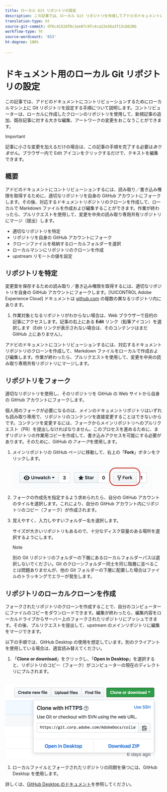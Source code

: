 ```yaml
---
title: ローカル Git リポジトリの設定
description: この記事では、ローカル Git リポジトリを作成してアドビのドキュメントにコントリビューションする方法を説明します。フォークやクローンのプロセスについても取り上げます。
translation-type: ht
source-git-commit: df6c4152df0c1ee87c9fc4ca22e36a3f13cb620b
workflow-type: ht
source-wordcount: '653'
ht-degree: 100%

---
```



# ドキュメント用のローカル Git リポジトリの設定

この記事では、アドビのドキュメントにコントリビューションするためにローカルマシン上に Git リポジトリを設定する手順について説明します。コントリビューターは、ローカルに作成したクローンのリポジトリを使用して、新規記事の追加、既存記事に対する大きな編集、アートワークの変更をおこなうことができます。

>[!IMPORTANT]
>記事に小さな変更を加えるだけの場合は、この記事の手順を完了する必要は&#x200B;*ありません*。ブラウザー内で Edit アイコンをクリックするだけで、テキストを編集できます。

## 概要

アドビのドキュメントにコントリビューションするには、読み取り／書き込み権限を取得するために、適切なリポジトリを自身の GitHub アカウントにフォークします。その後、対応するドキュメントリポジトリのクローンを作成して、ローカルで Markdown ファイルを作成および編集することができます。作業が終わったら、プルリクエストを使用して、変更を中央の読み取り専用共有リポジトリにマージ（提出）します。

* 適切なリポジトリを特定
* リポジトリを自身の GitHub アカウントにフォーク
* クローンファイルを格納するローカルフォルダーを選択
* ローカルマシンにリポジトリのクローンを作成
* upstream リモートの値を設定

## リポジトリを特定

変更案を保存するための読み取り／書き込み権限を取得するには、適切なリポジトリを自身の GitHub アカウントにフォークします。[!UICONTROL Adobe Experience Cloud] ドキュメントは [github.com](https://www.github.com/adobedocs) の複数の異なるリポジトリ内にあります。

1. 作業対象となるリポジトリがわからない場合は、Web ブラウザーで目的の記事にアクセスします。記事の右上にある **Edit** リンク（鉛筆アイコン）を選択します（Edit リンクが表示されない場合は、そのコンテンツはまだ GitHub 上にありません）。

アドビのドキュメントにコントリビューションするには、対応するドキュメントリポジトリのクローンを作成して、Markdown ファイルをローカルで作成および編集します。作業が終わったら、プルリクエストを使用して、変更を中央の読み取り専用共有リポジトリにマージします。

<!---
![GitHub Triangle](/assets/git-and-github-initial-setup.png)

If you're new to GitHub, watch the following video for a conceptual overview of the forking and cloning process:

>[!VIDEO https://channel9.msdn.com/Blogs/CoolMoose/Git-Repository-Setup/player]
-->

## リポジトリをフォーク

適切なリポジトリを使用し、そのリポジトリを GitHub の Web サイトから自身の GitHub アカウントにフォークします。

個人用のフォークが必要になるのは、メインのドキュメントリポジトリはいずれも読み取り専用で、リポジトリのコンテンツを直接変更することはできないからです。コンテンツを変更するには、フォークからメインリポジトリへのプルリクエスト（PR）を提出しなければなりません。このプロセスを進めるために、まずリポジトリの作業用コピーを作成して、書き込みアクセスを可能にする必要があります。そのために、GitHub の&#x200B;*フォーク*&#x200B;を使用します。

1. メインリポジトリの GitHub ページに移動して、右上の「**Fork**」ボタンをクリックします。

   ![GitHub のフォーク](assets/fork-simple.png)

1. フォークの作成先を指定するよう求められたら、自分の GitHub アカウントのタイルを選択します。これにより、自分の GitHub アカウント内にリポジトリのコピー（フォーク）が作成されます。

1. 覚えやすく、入力しやすいフォルダー名を選択します。

   サイズが大きいリポジトリもあるので、十分なディスク容量のある場所を選択するようにします。

   >[!NOTE]
   >
   >別の Git リポジトリのフォルダーの下層にあるローカルフォルダーパスは選択しないでください。Git のクローンフォルダー同士を同じ階層に並べることは問題ありませんが、他の Git フォルダーの下層に配置した場合はファイルのトラッキングでエラーが発生します。

## リポジトリのローカルクローンを作成

フォークされたリポジトリのクローンを作成することで、自分のコンピューターにファイルのコピーをダウンロードできます。編集が終わったら、編集内容をローカルドライブからサーバー上のフォークされたリポジトリにプッシュできます。その後、プルリクエストを提出して、upstream のメインリポジトリに編集をマージできます。

以下の手順では、GitHub Desktop の使用を想定しています。別のクライアントを使用している場合は、適宜読み替えてください。

1. 「**Clone or download**」をクリックし、「**Open in Desktop**」を選択すると、リポジトリのコピー（フォーク）がコンピューターの現在のディレクトリにプルされます。

  ![リポジトリのクローン](assets/clone-pulldown.png)

1. ローカルファイルとフォークされたリポジトリの同期を保つには、GitHub Desktop を使用します。

詳しくは、[GitHub Desktop のドキュメント](https://help.github.com/desktop/)を参照してください。
